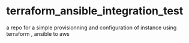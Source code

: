 # terraform_ansible_integration_test
a repo for a simple provisionning and configuration of instance using terraform , ansible to aws
